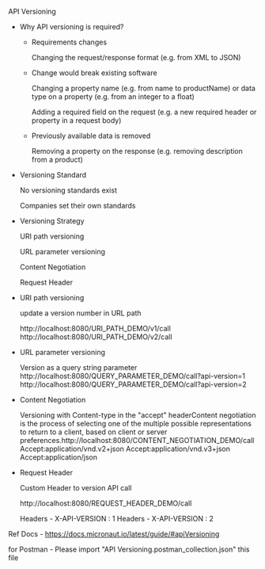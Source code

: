 API Versioning
- Why API versioning is required?

  - Requirements changes
  
     Changing the request/response format (e.g. from XML to JSON)

  - Change would break existing software

     Changing a property name (e.g. from name to productName) or data type on a property (e.g. from an integer to a float)

     Adding a required field on the request (e.g. a new required header or property in a request body)

  - Previously available data is removed

     Removing a property on the response (e.g. removing description from a product)

- Versioning Standard

    No versioning standards exist

    Companies set their own standards

- Versioning Strategy
   
    URI path versioning

    URL parameter versioning

    Content Negotiation

    Request Header


 - URI path versioning

    update a version number in URL path

   http://localhost:8080/URI_PATH_DEMO/v1/call
    http://localhost:8080/URI_PATH_DEMO/v2/call

 - URL parameter versioning

    Version as a query string parameter 
    http://localhost:8080/QUERY_PARAMETER_DEMO/call?api-version=1
    http://localhost:8080/QUERY_PARAMETER_DEMO/call?api-version=2

 - Content Negotiation

    Versioning with Content-type in the "accept" headerContent negotiation is the process of selecting one of the multiple possible representations to return to a client, based on client or server preferences.http://localhost:8080/CONTENT_NEGOTIATION_DEMO/call 
    Accept:application/vnd.v2+json
    Accept:application/vnd.v3+json
    Accept:application/json

 - Request Header

    Custom Header to version API call

   http://localhost:8080/REQUEST_HEADER_DEMO/call

    Headers - X-API-VERSION : 1
    Headers - X-API-VERSION : 2

Ref Docs - https://docs.micronaut.io/latest/guide/#apiVersioning

for Postman - Please import "API Versioning.postman_collection.json" this file  
